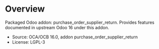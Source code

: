# Overview

Packaged Odoo addon: purchase_order_supplier_return. Provides features documented in upstream Odoo 16 under this addon.

- Source: OCA/OCB 16.0, addon purchase_order_supplier_return
- License: LGPL-3
